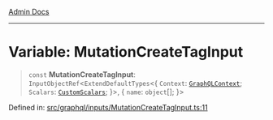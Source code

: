 [Admin Docs](/)

***

# Variable: MutationCreateTagInput

> `const` **MutationCreateTagInput**: `InputObjectRef`\<`ExtendDefaultTypes`\<\{ `Context`: [`GraphQLContext`](../../../context/type-aliases/GraphQLContext.md); `Scalars`: [`CustomScalars`](../../../scalars/type-aliases/CustomScalars.md); \}\>, \{ `name`: `object`[]; \}\>

Defined in: [src/graphql/inputs/MutationCreateTagInput.ts:11](https://github.com/NishantSinghhhhh/talawa-api/blob/3b12506812825c5581bdb63c64252031697d198c/src/graphql/inputs/MutationCreateTagInput.ts#L11)
